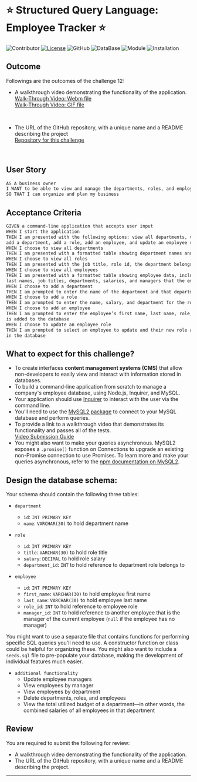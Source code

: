 # ⭐ Structured Query Language: Employee Tracker ⭐
    
![Contributor](https://img.shields.io/badge/Contributor-Hanbyeol(Justin)Lee-purple)
[![License](https://img.shields.io/badge/License-MIT-blue)](https://opensource.org/license/MIT)
![GitHub](https://img.shields.io/badge/GitHub-justinsta624-yellow)
![DataBase](https://img.shields.io/badge/DataBase-MySql2-green)
![Module](https://img.shields.io/badge/Module-Dotenv-magenta)
![Installation](https://img.shields.io/badge/Installation-Inquirer@8.2.4-red)

## Outcome

Followings are the outcomes of the challenge 12:

* A walkthrough video demonstrating the functionality of the application. </br>
[Walk-Through Video: Webm file](https://drive.google.com/file/d/1DesRcjh71bOVOYdFWXmtrp2ilY5Ni-Oo/view) </br>
[Walk-Through Video: GIF file](https://github.com/justinsta624/MeetyourSVGMaker/blob/main/outcome/231210_Walk-Through-Video_Challenge10_H.LEE.gif)
</br>

* The URL of the GitHub repository, with a unique name and a README describing the project </br>
[Repository for this challenge](https://github.com/justinsta624/EmpTracker)
</br>

## User Story

```md
AS A business owner
I WANT to be able to view and manage the departments, roles, and employees in my company
SO THAT I can organize and plan my business
```

## Acceptance Criteria

```md
GIVEN a command-line application that accepts user input
WHEN I start the application
THEN I am presented with the following options: view all departments, view all roles, view all employees,
add a department, add a role, add an employee, and update an employee role
WHEN I choose to view all departments
THEN I am presented with a formatted table showing department names and department ids
WHEN I choose to view all roles
THEN I am presented with the job title, role id, the department belongs to, and the salary of the role
WHEN I choose to view all employees
THEN I am presented with a formatted table showing employee data, including employee ids, first names,
last names, job titles, departments, salaries, and managers that the employees report to
WHEN I choose to add a department
THEN I am prompted to enter the name of the department and that department is added to the database
WHEN I choose to add a role
THEN I am prompted to enter the name, salary, and department for the role which is added to the db
WHEN I choose to add an employee
THEN I am prompted to enter the employee’s first name, last name, role, and manager, and that employee
is added to the database
WHEN I choose to update an employee role
THEN I am prompted to select an employee to update and their new role and this information is updated
in the database 
```

## What to expect for this challenge?

* To create interfaces **content management systems (CMS)** that allow non-developers to easily view and interact with information stored in databases.
* To build a command-line application from scratch to manage a company's employee database, using Node.js, Inquirer, and MySQL.
* Your application should use [Inquirer](https://www.npmjs.com/package/inquirer/v/8.2.4) to interact with the user via the command line.
* You’ll need to use the [MySQL2 package](https://www.npmjs.com/package/mysql2) to connect to your MySQL database and perform queries.
* To provide a link to a walkthrough video that demonstrates its functionality and passes all of the tests. </br>
  [Video Submission Guide](https://coding-boot-camp.github.io/full-stack/computer-literacy/video-submission-guide)
* You might also want to make your queries asynchronous. MySQL2 exposes a `.promise()` function on Connections to upgrade an existing non-Promise connection to use Promises. To learn more and make your queries asynchronous, refer to the [npm documentation on MySQL2](https://www.npmjs.com/package/mysql2).


## Design the database schema:

Your schema should contain the following three tables:

* `department`
    * `id`: `INT PRIMARY KEY`
    * `name`: `VARCHAR(30)` to hold department name

* `role`
    * `id`: `INT PRIMARY KEY`
    * `title`: `VARCHAR(30)` to hold role title
    * `salary`: `DECIMAL` to hold role salary
    * `department_id`: `INT` to hold reference to department role belongs to

* `employee`
    * `id`: `INT PRIMARY KEY`
    * `first_name`: `VARCHAR(30)` to hold employee first name
    * `last_name`: `VARCHAR(30)` to hold employee last name
    * `role_id`: `INT` to hold reference to employee role
    * `manager_id`: `INT` to hold reference to another employee that is the manager of the current employee (`null` if the employee has no manager)


You might want to use a separate file that contains functions for performing specific SQL queries you'll need to use. A constructor function or class could be helpful for organizing these. 
You might also want to include a `seeds.sql` file to pre-populate your database, making the development of individual features much easier.


* `additional functionality` </br>
    * Update employee managers
    * View employees by manager
    * View employees by department
    * Delete departments, roles, and employees
    * View the total utilized budget of a department&mdash;in other words, the combined salaries of all employees in that department


## Review

You are required to submit the following for review:
* A walkthrough video demonstrating the functionality of the application.
* The URL of the GitHub repository, with a unique name and a README describing the project.

---
